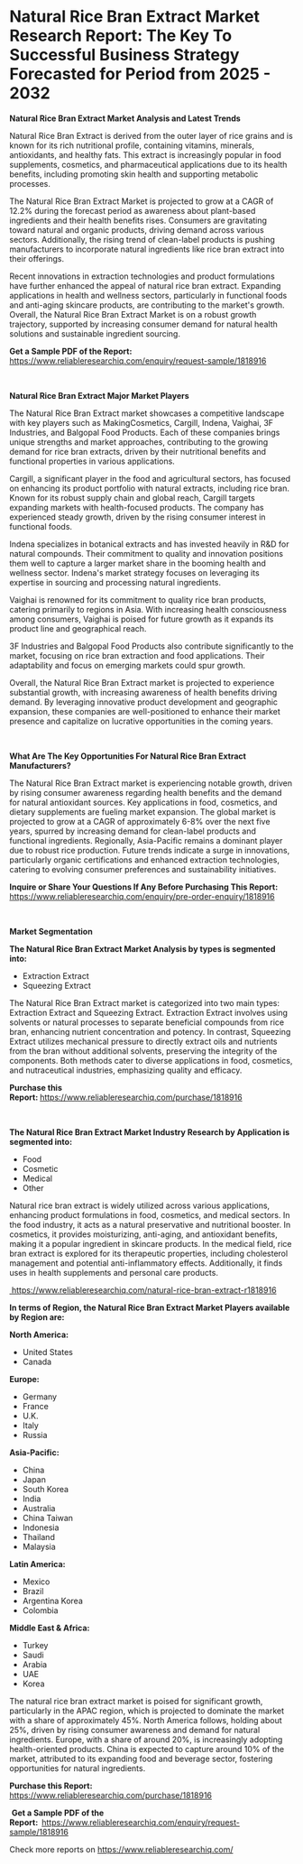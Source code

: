 <p><h1>Natural Rice Bran Extract Market Research Report: The Key To Successful Business Strategy Forecasted for Period from 2025 - 2032</h1></p><p><strong>Natural Rice Bran Extract Market Analysis and Latest Trends</strong></p>
<p><p>Natural Rice Bran Extract is derived from the outer layer of rice grains and is known for its rich nutritional profile, containing vitamins, minerals, antioxidants, and healthy fats. This extract is increasingly popular in food supplements, cosmetics, and pharmaceutical applications due to its health benefits, including promoting skin health and supporting metabolic processes.</p><p>The Natural Rice Bran Extract Market is projected to grow at a CAGR of 12.2% during the forecast period as awareness about plant-based ingredients and their health benefits rises. Consumers are gravitating toward natural and organic products, driving demand across various sectors. Additionally, the rising trend of clean-label products is pushing manufacturers to incorporate natural ingredients like rice bran extract into their offerings.</p><p>Recent innovations in extraction technologies and product formulations have further enhanced the appeal of natural rice bran extract. Expanding applications in health and wellness sectors, particularly in functional foods and anti-aging skincare products, are contributing to the market's growth. Overall, the Natural Rice Bran Extract Market is on a robust growth trajectory, supported by increasing consumer demand for natural health solutions and sustainable ingredient sourcing.</p></p>
<p><strong>Get a Sample PDF of the Report:&nbsp;</strong> <a href="https://www.reliableresearchiq.com/enquiry/request-sample/1818916?utm_campaign=2251&utm_medium=2&utm_source=Github&utm_content=ia&utm_term=02022025&utm_id=natural-rice-bran-extract">https://www.reliableresearchiq.com/enquiry/request-sample/1818916</a></p>
<p>&nbsp;</p>
<p><strong>Natural Rice Bran Extract Major Market Players</strong></p>
<p><p>The Natural Rice Bran Extract market showcases a competitive landscape with key players such as MakingCosmetics, Cargill, Indena, Vaighai, 3F Industries, and Balgopal Food Products. Each of these companies brings unique strengths and market approaches, contributing to the growing demand for rice bran extracts, driven by their nutritional benefits and functional properties in various applications.</p><p>Cargill, a significant player in the food and agricultural sectors, has focused on enhancing its product portfolio with natural extracts, including rice bran. Known for its robust supply chain and global reach, Cargill targets expanding markets with health-focused products. The company has experienced steady growth, driven by the rising consumer interest in functional foods. </p><p>Indena specializes in botanical extracts and has invested heavily in R&D for natural compounds. Their commitment to quality and innovation positions them well to capture a larger market share in the booming health and wellness sector. Indena's market strategy focuses on leveraging its expertise in sourcing and processing natural ingredients.</p><p>Vaighai is renowned for its commitment to quality rice bran products, catering primarily to regions in Asia. With increasing health consciousness among consumers, Vaighai is poised for future growth as it expands its product line and geographical reach.</p><p>3F Industries and Balgopal Food Products also contribute significantly to the market, focusing on rice bran extraction and food applications. Their adaptability and focus on emerging markets could spur growth.</p><p>Overall, the Natural Rice Bran Extract market is projected to experience substantial growth, with increasing awareness of health benefits driving demand. By leveraging innovative product development and geographic expansion, these companies are well-positioned to enhance their market presence and capitalize on lucrative opportunities in the coming years.</p></p>
<p>&nbsp;</p>
<p><strong>What Are The Key Opportunities For Natural Rice Bran Extract Manufacturers?</strong></p>
<p><p>The Natural Rice Bran Extract market is experiencing notable growth, driven by rising consumer awareness regarding health benefits and the demand for natural antioxidant sources. Key applications in food, cosmetics, and dietary supplements are fueling market expansion. The global market is projected to grow at a CAGR of approximately 6-8% over the next five years, spurred by increasing demand for clean-label products and functional ingredients. Regionally, Asia-Pacific remains a dominant player due to robust rice production. Future trends indicate a surge in innovations, particularly organic certifications and enhanced extraction technologies, catering to evolving consumer preferences and sustainability initiatives.</p></p>
<p><strong>Inquire or Share Your Questions If Any Before Purchasing This Report:</strong> <a href="https://www.reliableresearchiq.com/enquiry/pre-order-enquiry/1818916?utm_campaign=2251&utm_medium=2&utm_source=Github&utm_content=ia&utm_term=02022025&utm_id=natural-rice-bran-extract">https://www.reliableresearchiq.com/enquiry/pre-order-enquiry/1818916</a></p>
<p>&nbsp;</p>
<p><strong>Market Segmentation</strong></p>
<p><strong>The Natural Rice Bran Extract Market Analysis by types is segmented into:</strong></p>
<p><ul><li>Extraction Extract</li><li>Squeezing Extract</li></ul></p>
<p><p>The Natural Rice Bran Extract market is categorized into two main types: Extraction Extract and Squeezing Extract. Extraction Extract involves using solvents or natural processes to separate beneficial compounds from rice bran, enhancing nutrient concentration and potency. In contrast, Squeezing Extract utilizes mechanical pressure to directly extract oils and nutrients from the bran without additional solvents, preserving the integrity of the components. Both methods cater to diverse applications in food, cosmetics, and nutraceutical industries, emphasizing quality and efficacy.</p></p>
<p><strong>Purchase this Report:&nbsp;</strong><a href="https://www.reliableresearchiq.com/purchase/1818916?utm_campaign=2251&utm_medium=2&utm_source=Github&utm_content=ia&utm_term=02022025&utm_id=natural-rice-bran-extract">https://www.reliableresearchiq.com/purchase/1818916</a></p>
<p>&nbsp;</p>
<p><strong>The Natural Rice Bran Extract Market Industry Research by Application is segmented into:</strong></p>
<p><ul><li>Food</li><li>Cosmetic</li><li>Medical</li><li>Other</li></ul></p>
<p><p>Natural rice bran extract is widely utilized across various applications, enhancing product formulations in food, cosmetics, and medical sectors. In the food industry, it acts as a natural preservative and nutritional booster. In cosmetics, it provides moisturizing, anti-aging, and antioxidant benefits, making it a popular ingredient in skincare products. In the medical field, rice bran extract is explored for its therapeutic properties, including cholesterol management and potential anti-inflammatory effects. Additionally, it finds uses in health supplements and personal care products.</p></p>
<p><a href="https://www.reliableresearchiq.com/natural-rice-bran-extract-r1818916?utm_campaign=2251&utm_medium=2&utm_source=Github&utm_content=ia&utm_term=02022025&utm_id=natural-rice-bran-extract">&nbsp;https://www.reliableresearchiq.com/natural-rice-bran-extract-r1818916</a></p>
<p><strong>In terms of Region, the Natural Rice Bran Extract Market Players available by Region are:</strong></p>
<p>
    <p> <strong> North America: </strong>
        <ul>
            <li>United States</li>
            <li>Canada</li>
        </ul>
        </p> 
    <p> <strong> Europe: </strong>
        <ul>
            <li>Germany</li>
            <li>France</li>
            <li>U.K.</li>
            <li>Italy</li>
            <li>Russia</li>
        </ul>
        </p> 
    <p> <strong> Asia-Pacific: </strong>
        <ul>
            <li>China</li>
            <li>Japan</li>
            <li>South Korea</li>
            <li>India</li>
            <li>Australia</li>
            <li>China Taiwan</li>
            <li>Indonesia</li>
            <li>Thailand</li>
            <li>Malaysia</li>
        </ul>
        </p> 
    <p> <strong> Latin America: </strong>
        <ul>
            <li>Mexico</li>
            <li>Brazil</li>
            <li>Argentina Korea</li>
            <li>Colombia</li>
        </ul>
        </p> 
    <p> <strong> Middle East & Africa: </strong>
        <ul>
            <li>Turkey</li>
            <li>Saudi</li>
            <li>Arabia</li>
            <li>UAE</li>
            <li>Korea</li>
        </ul>
    </p>
    </p>
<p><p>The natural rice bran extract market is poised for significant growth, particularly in the APAC region, which is projected to dominate the market with a share of approximately 45%. North America follows, holding about 25%, driven by rising consumer awareness and demand for natural ingredients. Europe, with a share of around 20%, is increasingly adopting health-oriented products. China is expected to capture around 10% of the market, attributed to its expanding food and beverage sector, fostering opportunities for natural ingredients.</p></p>
<p><strong>Purchase this Report: </strong><a href="https://www.reliableresearchiq.com/purchase/1818916?utm_campaign=2251&utm_medium=2&utm_source=Github&utm_content=ia&utm_term=02022025&utm_id=natural-rice-bran-extract">https://www.reliableresearchiq.com/purchase/1818916</a></p>
<p>&nbsp;<strong>Get a Sample PDF of the Report:&nbsp;&nbsp;</strong><a href="https://www.reliableresearchiq.com/enquiry/request-sample/1818916?utm_campaign=2251&utm_medium=2&utm_source=Github&utm_content=ia&utm_term=02022025&utm_id=natural-rice-bran-extract">https://www.reliableresearchiq.com/enquiry/request-sample/1818916</a></p>
<p><strong></strong></p>
<p>Check more reports on <a href="https://www.reliableresearchiq.com/?utm_campaign=2251&utm_medium=2&utm_source=Github&utm_content=ia&utm_term=02022025&utm_id=natural-rice-bran-extract">https://www.reliableresearchiq.com/</a></p>